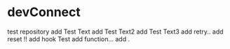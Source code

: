 # devConnect
test repository
add Test Text
add Test Text2
add Test Text3
add retry..
add reset !!
add hook Test
add function...
add .

